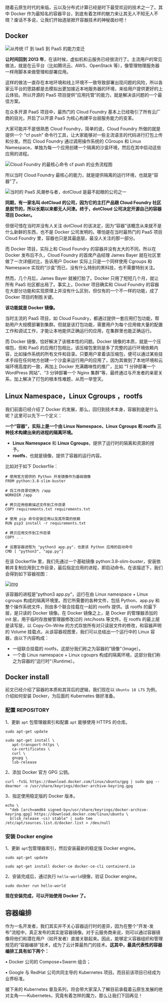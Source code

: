 随着云原生时代的来临，云以及分布式计算已经是时下最受欢迎的技术之一了。其中 Docker 作为最知名的容器平台，到底有着怎样的魅力来让其无人不知无人不晓？废话不多说，让我们开始逐层掀开容器技术的神秘面纱吧！

## Docker

![从传统 IT 到 IaaS 到 PaaS 的能力变迁](https://help-assets.codehub.cn/enterprise/%E5%9B%BE%E7%89%871.png)

**让时间回到 2013 年**，在该时候，虚拟机和云服务已经很流行了。主流用户的常见做法，就是在云平台（比如腾讯云、AWS、OpenStack 等），像管理物理服务器一样用脚本来做管理和部署应用。

这样的做法一直存在本地环境和线上环境不一致导致部署出现问题的风险，所以各家云平台的思路都是去模拟出更加接近本地服务器的环境，来给用户提供更好的上云体验。所以开源的 PaaS 项目提供“应用托管”的能力，就是解决该问题的一个最佳方案。

在众多开源 PaaS 项目中，最热门的 Cloud Foundry 基本上已经吸引了所有云厂商的目光，开启了以开源 PaaS 为核心构建平台层服务能力的变革。

大家可能并不是很熟悉 Cloud Foundry，简单的说，Cloud Foundry 所做的就是提供一个 “cf push” 命令行工具，让大家能够对一些主流语言的代码进行打包上传和分发。然后 Cloud Foundry 通过调用操作系统的 CGroups 和 Linux Namespace，单独为每一个应用创建一个隔离的沙盒环境，然后在其中启动这些应用的进程。

![Cloud Foundry 的最核心命令 cf push 的业务流程图](https://help-assets.codehub.cn/enterprise/%E5%9B%BE%E7%89%872.png)

所以当时 Cloud Foundry 最核心的能力，就是提供隔离的运行环境，也就是“容器”了。

![当时的 PaaS 风潮参与者，dotCloud 是最不起眼的公司之一](https://help-assets.codehub.cn/enterprise/%E5%9B%BE%E7%89%873.png)

**同期，有一家名叫 dotCloud 的公司，因为它的主打产品跟 Cloud Foundry 社区是脱节的，所以长期以来都无人问津。终于，dotCloud 公司决定开源自己的容器项目 Docker。**

但很可惜在当时并没有人关注 dotCloud 的该决定，因为“容器”该概念从来就不是什么新鲜的东西，也不是 Docker 公司发明的。哪怕是在当时最热门的 PaaS 项目 Cloud Foundry 里，容器也只是其最底层，最没人关注的那一部分。

而 Docker 项目，实际上和 Cloud Foundry 的容器并没有太大的不同，所以在 Docker 发布后不久，Cloud Foundry 的首席产品经理 James Bayer 就在社区里做了一次详细对比，告诉用户 Docker 实际上只是一个同样使用 Cgroups 和 Namespace 实现的“沙盒”而已，没有什么特别的黑科技，也不需要特别关注。

然而，几个月后，James Bayer 就被打脸了。Docker 只用了短短几个月，就让所有 PaaS 社区都出局了。事实上，Docker 项目确实和 Cloud Foundry 的容器在大部分功能和实现原理上并没有什么区别，但仅有的一个不一样的功能，成了 Docker 项目的制胜关键。

**该功能就是 Docker 镜像。**

当时主流的 PaaS 项目，如 Cloud Foundry，都通过提供一套应用打包功能，帮助用户大规模部署到集群。但就是该打包功能，需要用户为每个应用做大量的配置工作和调试工作，才能让本地能供正确运行的应用，在集群里也能正确运行。

而 Docker 镜像，恰好解决了该根本性的问题。Docker 镜像的本质，就是一个压缩包，但和 PaaS 的应用打包相比，该压缩包里则是多了完整的运行环境依赖内容，比如操作系统的所有文件和目录。只要用户拿着该压缩包，便可以通过某些技术手段在任何地方创建一个沙盒来运行用户的应用了，因为其做到了本地环境和云端环境高度的一致，再加上 Docker 充满趣味性的推广，比如 “1 分钟部署一个 WordPress 网站”、“3 分钟部署一个 Nginx 集群”等，最终通过与开发者的亲密关系，加上解决了打包的根本性难题，从而一举登天。

## Linux Namespace，Linux **Cgroups** ，rootfs

我们前面已经介绍了 Docker 的发展，那么，回归到技术本身，容器到底是什么呢？这里可以先下一个定义：

**一个“容器”，实际上是一个由 Linux Namespace、Linux Cgroups 和 rootfs 三种技术构建出来的进程的隔离环境。**

- **Linux Namespace** 和 **Linux Cgroups**，提供了运行时的隔离和资源的授予。
- **rootfs**，也就是镜像，提供了容器的运行内容。

比如对于如下 Dockerfile：

```
# 使用官方提供的 Python 开发镜像作为基础镜像
FROM python:3.8-slim-buster

# 将工作目录切换为 /app
WORKDIR /app

# 拷贝应用依赖描述文件到工作目录
COPY requirements.txt requirements.txt

# 使用 pip 命令安装应用以及其所需的依赖
RUN pip3 install -r requirements.txt

# 拷贝应用文件到工作目录
COPY . .

# 设置容器进程为 "python3 app.py"，也是该 Python 应用的启动命令
CMD [ "python3", "app.py"]
```

在该 Dockerfile 里，我们先通过一个基础镜像 python:3.8-slim-buster，安装依赖并复制应用到工作目录，最后指定应用的进程，即启动命令。在该描述下，我们会得到如下容器视图：

[![img](https://help-assets.codehub.cn/enterprise/%E5%9B%BE%E7%89%874.png)](https://help-assets.codehub.cn/enterprise/图片4.png)

该容器的进程是”python3 app.py“，运行在由 Linux namespace + Linux cgroups 构成的隔离环境里。而它所需要的各种文件，包括 Python、app.py 和整个操作系统文件，则由多个联合挂载在一起的 rootfs 提供。该 rootfs 的最下层，是只读的 Docker 镜像。在 Docker 镜像之上，是 Docker 的管理器添加的 init 层，用于临时存放被管理器修改过的 /etc/hosts 等文件。在 rootfs 的最上层是读写层，以 Copy-On-Write 的方式存放所有对只读层文件的修改，和容器声明的 Volume 挂载点。从该容器视图里，我们可以总结出一个运行中的 Linux 容器，由以下内容构成：

- 一组联合挂载的 rootfs，这部分我们称之为容器的”镜像“（Image）。
- 一个由 Linux namespace + Linux cgouprs 构成的隔离环境，这部分我们称之为容器的”运行时“（Runtime）。

## Docker install

前文已经介绍了容器的本质和其背后的逻辑，我们现在以 `Ubuntu 18 LTS` 为例，介绍如何安装 Docker，为后面的 Kubernetes 做好准备。

### 配置 REPOSITORY

1、更新 `apt` 包管理器索引和配置 `apt` 能够使用 HTTPS 的仓库。

```
sudo apt-get update

sudo apt-get install \
   apt-transport-https \
   ca-certificates \
   curl \
   gnupg \
   lsb-release
```

2、添加 Docker 官方 GPG 公钥。

```
curl -fsSL https://download.docker.com/linux/ubuntu/gpg | sudo gpg --dearmor -o /usr/share/keyrings/docker-archive-keyring.gpg
```

3、指定使用稳定版的 Docker 版本。

```
echo \
  "deb [arch=amd64 signed-by=/usr/share/keyrings/docker-archive-keyring.gpg] https://download.docker.com/linux/ubuntu \
  $(lsb_release -cs) stable" | sudo tee /etc/apt/sources.list.d/docker.list > /dev/null
```

### 安装 Docker engine

1、更新 `apt`包管理器索引，然后安装最新的稳定版 Docker engine。

```
sudo apt-get update

sudo apt-get install docker-ce docker-ce-cli containerd.io
```

2、安装完成后，通过执行 `hello-world`镜像，验证 Docker engine。

```
sudo docker run hello-world
```

**现在安装完成，可以开始使用 Docker 了。**

## 容器编排

作为一名开发者，我们其实并不关心容器运行时的差异，因为在整个“开发-发布”流程中，真正发布的其实是容器镜像。对于云服务商来说，则可以通过容器镜像将他们和潜在用户（如开发者）直接关联起来。因此，能够定义容器组织和管理规范的“容器编排”技术，成为了云计算最热门的技术。**这其中，最具代表性的容器编排工具有如下两个：**

• Docker 公司的 Compose+Swarm 组合；

• Google 与 RedHat 公司共同主导的 Kubernetes 项目。而目前该项目已经成为业界标准。

接下来的 Kubernetes 普及系列，将会带大家深入了解目前承载着云原生发展的绝对主角——Kubernetes，究竟有着怎样的魔力，那么让我们下回再见！
